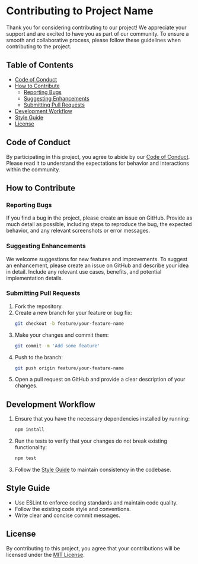 # Contributing to Project Name

Thank you for considering contributing to our project! We appreciate your support and are excited to have you as part of our community. To ensure a smooth and collaborative process, please follow these guidelines when contributing to the project.

## Table of Contents
- [Code of Conduct](#code-of-conduct)
- [How to Contribute](#how-to-contribute)
  - [Reporting Bugs](#reporting-bugs)
  - [Suggesting Enhancements](#suggesting-enhancements)
  - [Submitting Pull Requests](#submitting-pull-requests)
- [Development Workflow](#development-workflow)
- [Style Guide](#style-guide)
- [License](#license)

## Code of Conduct
By participating in this project, you agree to abide by our [Code of Conduct](CODE_OF_CONDUCT.md). Please read it to understand the expectations for behavior and interactions within the community.

## How to Contribute

### Reporting Bugs
If you find a bug in the project, please create an issue on GitHub. Provide as much detail as possible, including steps to reproduce the bug, the expected behavior, and any relevant screenshots or error messages.

### Suggesting Enhancements
We welcome suggestions for new features and improvements. To suggest an enhancement, please create an issue on GitHub and describe your idea in detail. Include any relevant use cases, benefits, and potential implementation details.

### Submitting Pull Requests
1. Fork the repository.
2. Create a new branch for your feature or bug fix:
   ```sh
   git checkout -b feature/your-feature-name
   ```
3. Make your changes and commit them:
   ```sh
   git commit -m 'Add some feature'
   ```
4. Push to the branch:
   ```sh
   git push origin feature/your-feature-name
   ```
5. Open a pull request on GitHub and provide a clear description of your changes.

## Development Workflow
1. Ensure that you have the necessary dependencies installed by running:
   ```sh
   npm install
   ```
2. Run the tests to verify that your changes do not break existing functionality:
   ```sh
   npm test
   ```
3. Follow the [Style Guide](#style-guide) to maintain consistency in the codebase.

## Style Guide
- Use ESLint to enforce coding standards and maintain code quality.
- Follow the existing code style and conventions.
- Write clear and concise commit messages.

## License
By contributing to this project, you agree that your contributions will be licensed under the [MIT License](LICENSE).

